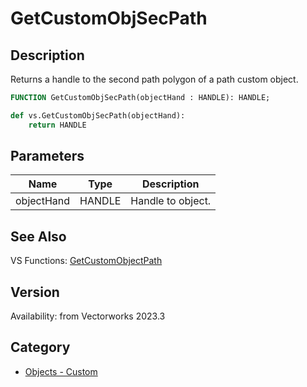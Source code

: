 # GetCustomObjSecPath

## Description
Returns a handle to the second path polygon of a path custom object.

```pascal
FUNCTION GetCustomObjSecPath(objectHand : HANDLE): HANDLE;
```

```python
def vs.GetCustomObjSecPath(objectHand):
    return HANDLE
```

## Parameters
|Name|Type|Description|
|---|---|---|
|objectHand|HANDLE|Handle to object.|

## See Also
VS Functions:
[GetCustomObjectPath](GetCustomObjectPath.md)

## Version
Availability: from Vectorworks 2023.3

## Category
* [Objects - Custom](../Categories/Objects%20-%20Custom.md)

